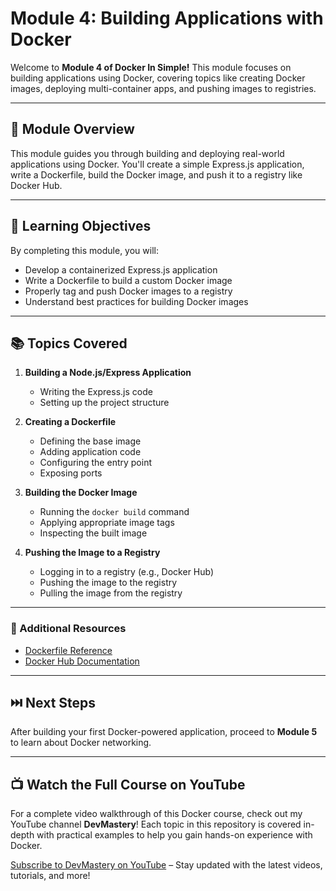 # Module 4: Building Applications with Docker

Welcome to **Module 4 of Docker In Simple!** This module focuses on building applications using Docker, covering topics like creating Docker images, deploying multi-container apps, and pushing images to registries.

---

## 📝 Module Overview

This module guides you through building and deploying real-world applications using Docker. You'll create a simple Express.js application, write a Dockerfile, build the Docker image, and push it to a registry like Docker Hub.

---

## 🎯 Learning Objectives

By completing this module, you will:

- Develop a containerized Express.js application
- Write a Dockerfile to build a custom Docker image
- Properly tag and push Docker images to a registry
- Understand best practices for building Docker images

---

## 📚 Topics Covered

1. **Building a Node.js/Express Application**
   - Writing the Express.js code
   - Setting up the project structure

2. **Creating a Dockerfile**
   - Defining the base image
   - Adding application code
   - Configuring the entry point
   - Exposing ports

3. **Building the Docker Image**
   - Running the `docker build` command
   - Applying appropriate image tags
   - Inspecting the built image

4. **Pushing the Image to a Registry**
   - Logging in to a registry (e.g., Docker Hub)
   - Pushing the image to the registry
   - Pulling the image from the registry

---

### 📖 Additional Resources

- [Dockerfile Reference](https://docs.docker.com/engine/reference/builder/)
- [Docker Hub Documentation](https://docs.docker.com/docker-hub/)

---

## ⏭️ Next Steps

After building your first Docker-powered application, proceed to **Module 5** to learn about Docker networking.

---

## 📺 Watch the Full Course on YouTube

For a complete video walkthrough of this Docker course, check out my YouTube channel **DevMastery**! Each topic in this repository is covered in-depth with practical examples to help you gain hands-on experience with Docker.

[Subscribe to DevMastery on YouTube](https://www.youtube.com/@devmastery46) – Stay updated with the latest videos, tutorials, and more!
